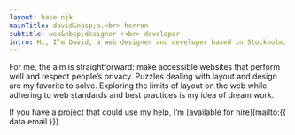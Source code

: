 ```yaml
---
layout: base.njk
mainTitle: david&nbsp;a.<br> herron
subtitle: web&nbsp;designer +<br> developer
intro: Hi, I’m David, a web designer and developer based in Stockholm.
---
```


For me, the aim is straightforward: make accessible websites that perform well and respect people’s privacy. Puzzles dealing with layout and design are my favorite to solve. Exploring the limits of layout on the web while adhering to web standards and best practices is my idea of dream work.

If you have a project that could use my help, I’m [available for hire](mailto:{{ data.email }}).
